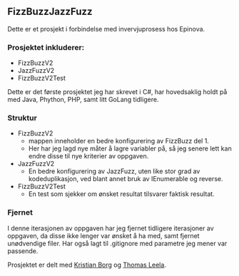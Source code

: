 ## FizzBuzzJazzFuzz
Dette er et prosjekt i forbindelse med invervjuprosess hos Epinova.

### Prosjektet inkluderer:
- FizzBuzzV2
- JazzFuzzV2
- FizzBuzzV2Test

Dette er det første prosjektet jeg har skrevet i  C#, har hovedsaklig holdt på med Java, Phython, PHP, samt litt GoLang tidligere.

### Struktur
- FizzBuzzV2
  - mappen inneholder en bedre konfigurering av FizzBuzz del 1.
  - Her har jeg lagd nye måter å lagre variabler på, så jeg senere lett kan endre disse til nye kriterier av oppgaven.
- JazzFuzzV2
  - En bedre konfigurering av JazzFuzz, uten like stor grad av kodeduplikasjon, ved blant annet bruk av IEnumerable og reverse.
- FizzBuzzV2Test
  - En test som sjekker om ønsket resultat tilsvarer faktisk resultat.

### Fjernet
I denne iterasjonen av oppgaven har jeg fjernet tidligere iterasjoner av oppgaven, da disse ikke lenger var ønsket å ha med, samt fjernet unødvendige filer. Har også lagt til .gitignore med parametre jeg mener var passende.

Prosjektet er delt med [Kristian Borg](https://github.com/BorgKristian) og [Thomas Leela](https://github.com/tholee).
